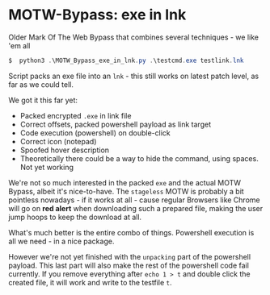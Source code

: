 # MOTW-Bypass: exe in lnk
Older Mark Of The Web Bypass that combines several techniques - we like 'em all

```powershell
$  python3 .\MOTW_Bypass_exe_in_lnk.py .\testcmd.exe testlink.lnk
```

Script packs an exe file into an `lnk` - this still works on latest patch level, as far as we could tell. 

We got it this far yet:
- Packed encrypted `.exe` in link file
- Correct offsets, packed powershell payload as link target
- Code execution (powershell) on double-click
- Correct icon (notepad)
- Spoofed hover description
- Theoretically there could be a way to hide the command, using spaces. Not yet working

We're not so much interested in the packed `exe` and the actual MOTW Bypass, albeit it's nice-to-have. The `stageless` MOTW is probably a bit pointless nowadays - if it works at all - cause regular Browsers like Chrome will go on **red alert** when downloading such a prepared file, making the user jump hoops to keep the download at all. 

What's much better is the entire combo of things. Powershell execution is all we need - in a nice package. 

However we're not yet finished with the `unpacking` part of the powershell payload. This last part will also make the rest of the powershell code fail currently. If you remove everything after `echo 1 > t` and double click the created file, it will work and write to the testfile `t`. 

